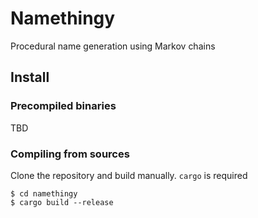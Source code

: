 # Namethingy

Procedural name generation using Markov chains

## Install

### Precompiled binaries

TBD

### Compiling from sources

Clone the repository and build manually. `cargo` is required

```shell script
$ cd namethingy
$ cargo build --release
```